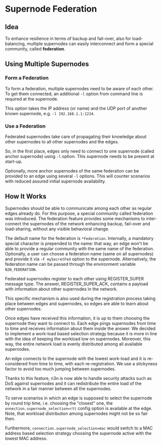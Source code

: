 # Supernode Federation

## Idea
To enhance resilience in terms of backup and fail-over, also for load-balancing, multiple supernodes can easily interconnect and form a special community, called **federation**.


## Using Multiple Supernodes

### Form a Federation

To form a federation, multiple supernodes need to be aware of each other. To get them connected, an additional `-l` option from command line is required at the supernode.

This option takes the IP address (or name) and the UDP port of another known supernode, e.g. `-l 192.168.1.1:1234`.

### Use a Federation

Federated supernodes take care of propagating their knowledge about other supernodes to all other supernodes and the edges.

So, in the first place, edges only need to connect to one supernode (called anchor supernode) using `-l` option. This supernode needs to be present at start-up.

Optionally, more anchor supernodes of the same federation can be provided to an edge using several `-l` options. This will counter scenarios with reduced assured initial supernode availability.

## How It Works

Supernodes should be able to communicate among each other as regular edges already do. For this purpose, a special community called federation was introduced. The federation feature provides some mechanisms to inter-connect the supernodes of the network enhancing backup, fail-over and load-sharing, without any visible behavioral change.

The default name for the federation is `*Federation`. Internally, a mandatory special character is prepended to the name: that way, an edge won't be able to provide a regular community with the same name of the federation. Optionally, a user can choose a federation name (same on all supernodes) and provide it via `-F mySecretFed` option to the supernode. Alternatively, the federation name can be passed through the environment variable `N2N_FEDERATION`.

Federated supernodes register to each other using REGISTER_SUPER message type. The answer, REGISTER_SUPER_ACK, contains a payload with information about other supernodes in the network.

This specific mechanism is also used during the registration process taking place between edges and supernodes, so edges are able to learn about other supernodes.

Once edges have received this information, it is up to them choosing the supernode they want to connect to. Each edge pings supernodes from time to time and receives information about them inside the answer. We decided to implement a work-load based selection strategy because it is more in line with the idea of keeping the workload low on supernodes. Moreover, this way, the entire network load is evenly distributed among all available supernodes.

An edge connects to the supernode with the lowest work-load and it is re-considered from time to time, with each re-registration. We use a stickyness factor to avoid too much jumping between supernodes.

Thanks to this feature, n3n is now able to handle security attacks such as DoS against supernodes and it can redistribute the entire load of the network in a fair manner between all the supernodes.

To serve scenarios in which an edge is supposed to select the supernode by
round trip time, i.e. choosing the "closest" one, the
`onnection.supernode_selection=rtt` config option is available at the edge.
Note, that workload distribution among supernodes might not be so fair then.

Furthermore, `connection.supernode_selection=mac` would switch to a MAC address
based selection strategy choosing the supernode active with the lowest MAC
address.
